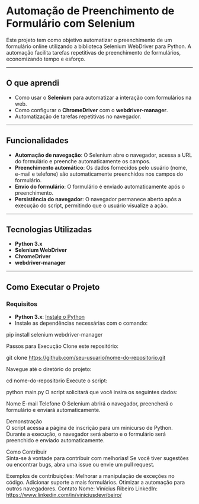 # Automação de Preenchimento de Formulário com Selenium

Este projeto tem como objetivo automatizar o preenchimento de um formulário online utilizando a biblioteca Selenium WebDriver para Python. A automação facilita tarefas repetitivas de preenchimento de formulários, economizando tempo e esforço.

---

## O que aprendi

- Como usar o **Selenium** para automatizar a interação com formulários na web.
- Como configurar o **ChromeDriver** com o **webdriver-manager**.
- Automatização de tarefas repetitivas no navegador.

---

## Funcionalidades

- **Automação de navegação**: O Selenium abre o navegador, acessa a URL do formulário e preenche automaticamente os campos.
- **Preenchimento automático**: Os dados fornecidos pelo usuário (nome, e-mail e telefone) são automaticamente preenchidos nos campos do formulário.
- **Envio do formulário**: O formulário é enviado automaticamente após o preenchimento.
- **Persistência do navegador**: O navegador permanece aberto após a execução do script, permitindo que o usuário visualize a ação.

---

## Tecnologias Utilizadas

- **Python 3.x**
- **Selenium WebDriver**
- **ChromeDriver**
- **webdriver-manager**

---

## Como Executar o Projeto

### Requisitos

- **Python 3.x**: [Instale o Python](https://www.python.org/downloads/)
- Instale as dependências necessárias com o comando:

pip install selenium webdriver-manager

Passos para Execução
Clone este repositório:

git clone https://github.com/seu-usuario/nome-do-repositorio.git

Navegue até o diretório do projeto:

cd nome-do-repositorio
Execute o script:


python main.py
O script solicitará que você insira os seguintes dados:

Nome 
E-mail
Telefone 
O Selenium abrirá o navegador, preencherá o formulário e enviará automaticamente.

Demonstração   
O script acessa a página de inscrição para um minicurso de Python. Durante a execução, o navegador será aberto e o formulário será preenchido e enviado automaticamente.

Como Contribuir  
Sinta-se à vontade para contribuir com melhorias! Se você tiver sugestões ou encontrar bugs, abra uma issue ou envie um pull request.

Exemplos de contribuições:
Melhorar a manipulação de exceções no código.
Adicionar suporte a mais formulários.
Otimizar a automação para outros navegadores.
Contato
Nome: Vinícius Ribeiro
LinkedIn: https://www.linkedin.com/in/viniciusdevribeiro/
